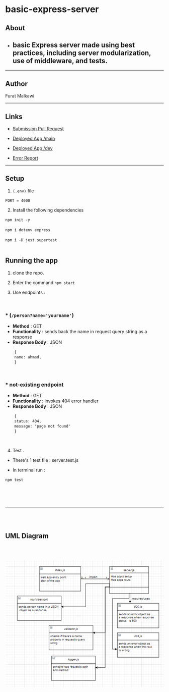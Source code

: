 # basic-express-server

## About

* ##  basic Express server made using best practices, including server modularization, use of middleware, and tests. 

<hr>


## Author
Furat Malkawi


<hr>

## Links

* [Submission Pull Request]()

* [Deployed App /main](https://furat-server-deploy-prod.herokuapp.com)

* [Deployed App /dev](https://furat-server-deploy-dev.herokuapp.com)


* [Error Report](https://github.com/furatmalkawi29/basic-express-server/actions/runs/867278662/workflow)

<hr>

## Setup

1. `(.env)` file 

```
PORT = 4000

```

2. Install the following dependencies

```
npm init -y 

npm i dotenv express

npm i -D jest supertest


```

## Running the app 

1. clone the repo.

2. Enter the command `npm start`

3. Use endpoints :

   
<br>

### * (`/person?name='yourname'`)
  
- **Method** : GET 
- **Functionality** : sends back the name in request query string as a response 
- **Response Body**   : JSON
  
  
```
    {
    name: ahmad,
    }
```

<br>

### * not-existing endpoint
  
- **Method** : GET 
- **Functionality** : invokes 404 error handler 
- **Response Body**   : JSON
  
  
```
    {
    status: 404,
    message: 'page not found'
    }
```

<br>

4. Test . 

* There's 1 test file : server.test.js
   

* In terminal run :

```
npm test
```


<br><br><br>

<hr>

<br><br>


## UML Diagram

<br><br>


![](./assets/images/uml2.PNG)